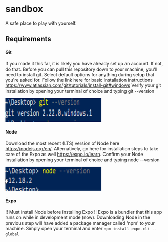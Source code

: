 # sandbox
A safe place to play with yourself.

## Requirements

#### Git
If you made it this far, it is likely you have already set up an account. If not, do that. 
Before you can pull this repository down to your machine, you'll need to install git. Select default
options for anything during setup that you're asked for. Follow the link here for basic installation
instructions https://www.atlassian.com/git/tutorials/install-git#windows
Verify your git installation by opening your terminal of choice and typing git --version
<p>
<img width="300" height="75" src="./git.png">
</p>


#### Node
Download the most recent (LTS) version of Node here https://nodejs.org/en/.
Alternatively, go here for installation steps to take care of the Expo as well https://expo.io/learn.
Confirm your Node installation by opening your terminal of choice and typing node --version
<p>
<img width="300" height="75" src="./node.png">
</p>

#### Expo
!! Must install Node before installing Expo !!
Expo is a bundler that this app runs on while in development mode (now). Downloading Node in the previous step 
will have added a package manager called 'npm' to your machine. Simply open your terminal and enter `npm install expo-cli --global`
